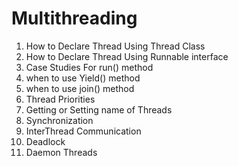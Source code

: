 # Multithreading

1. How to Declare Thread Using Thread Class
2. How to Declare Thread Using Runnable interface 
3. Case Studies For run() method 
4. when to use Yield() method
5. when to use join() method
6. Thread Priorities 
7. Getting or Setting name of Threads
8. Synchronization
9. InterThread Communication 
10. Deadlock 
11. Daemon Threads

